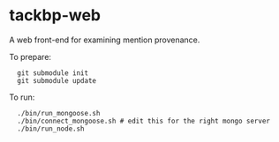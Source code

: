 tackbp-web
==========

A web front-end for examining mention provenance.

To prepare:
```
  git submodule init
  git submodule update
```

To run:

```
  ./bin/run_mongoose.sh
  ./bin/connect_mongoose.sh # edit this for the right mongo server
  ./bin/run_node.sh
```
